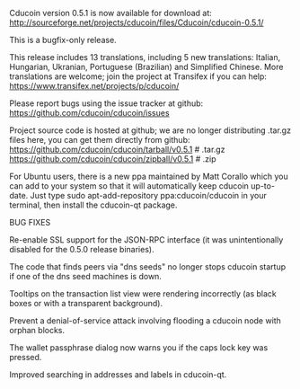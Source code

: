 Cducoin version 0.5.1 is now available for download at:
http://sourceforge.net/projects/cducoin/files/Cducoin/cducoin-0.5.1/

This is a bugfix-only release.

This release includes 13 translations, including 5 new translations:
Italian, Hungarian, Ukranian, Portuguese (Brazilian) and Simplified Chinese.
More translations are welcome; join the project at Transifex if you can help:
https://www.transifex.net/projects/p/cducoin/

Please report bugs using the issue tracker at github:
https://github.com/cducoin/cducoin/issues

Project source code is hosted at github; we are no longer
distributing .tar.gz files here, you can get them
directly from github:
https://github.com/cducoin/cducoin/tarball/v0.5.1  # .tar.gz
https://github.com/cducoin/cducoin/zipball/v0.5.1  # .zip

For Ubuntu users, there is a new ppa maintained by Matt Corallo which
you can add to your system so that it will automatically keep
cducoin up-to-date.  Just type
sudo apt-add-repository ppa:cducoin/cducoin
in your terminal, then install the cducoin-qt package.


BUG FIXES

Re-enable SSL support for the JSON-RPC interface (it was unintentionally
disabled for the 0.5.0 release binaries).

The code that finds peers via "dns seeds" no longer stops cducoin startup
if one of the dns seed machines is down.

Tooltips on the transaction list view were rendering incorrectly (as black boxes
or with a transparent background).

Prevent a denial-of-service attack involving flooding a cducoin node with
orphan blocks.

The wallet passphrase dialog now warns you if the caps lock key was pressed.

Improved searching in addresses and labels in cducoin-qt.
